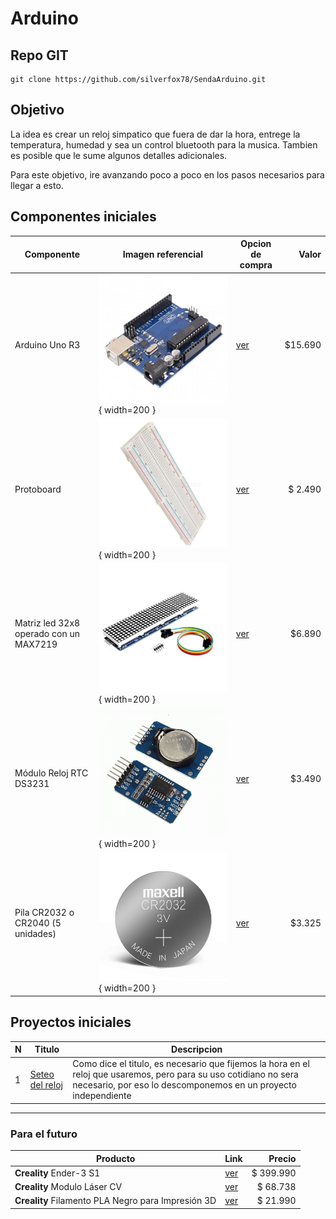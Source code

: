 # Arduino

## Repo GIT

```shell
git clone https://github.com/silverfox78/SendaArduino.git
```

## Objetivo

La idea es crear un reloj simpatico que fuera de dar la hora, entrege la temperatura, humedad y sea un control bluetooth para la musica.
Tambien es posible que le sume algunos detalles adicionales.

Para este objetivo, ire avanzando poco a poco en los pasos necesarios para llegar a esto.

## Componentes iniciales

| Componente                             | Imagen referencial                                                      | Opcion de compra                                                                                           |   Valor |
|----------------------------------------|-------------------------------------------------------------------------|------------------------------------------------------------------------------------------------------------|--------:|
| Arduino Uno R3                         | ![Arduino Uno R3](img/arduino-uno-r3.jpg "Arduino Uno R3"){ width=200 } | [ver](https://www.mechatronicstore.cl/arduino-uno-r3/)                                                     | $15.690 |
| Protoboard                             | ![Protoboard](img/Protoboard.jpg "Protoboard"){ width=200 }             | [ver](https://www.mechatronicstore.cl/breadboard-830-puntos-mb102/)                                        | $ 2.490 |
| Matriz led 32x8 operado con un MAX7219 | ![Matriz led 32x8](img/MAX7219.jpg "Matriz led 32x8"){ width=200 }      | [ver](https://www.mechatronicstore.cl/Fmatriz-led-8x8x4-256-leds-max7219/)                                 |  $6.890 |
| Módulo Reloj RTC DS3231                | ![Reloj DS3231](img/DS3231.png "Reloj RTC DS3231"){ width=200 }         | [ver](https://www.mechatronicstore.cl/modulo-reloj-rtc-ds3231/)                                            |  $3.490 |
| Pila CR2032 o CR2040 (5 unidades)      | ![Pila CR2032](img/CR2032.jpeg "Pila CR2032"){ width=200 }              | [ver](https://articulo.mercadolibre.cl/MLC-956407083-pack-tira-5-pilas-tipo-boton-duracell-dlcr-2032-_JM ) |  $3.325 |

## Proyectos iniciales

| N | Titulo                                      | Descripcion                                                                                                                                                                         |
|---|---------------------------------------------|-------------------------------------------------------------------------------------------------------------------------------------------------------------------------------------|
| 1 | [Seteo del reloj](p001_reloj_set/readme.md) | Como dice el titulo, es necesario que fijemos la hora en el reloj que usaremos, pero para su uso cotidiano no sera necesario, por eso lo descomponemos en un proyecto independiente |

-----

### Para el futuro

| Producto                                           | Link                                                                                                         |    Precio |
|----------------------------------------------------|--------------------------------------------------------------------------------------------------------------|----------:|
| **Creality** Ender-3 S1                            | [ver](https://www.pcfactory.cl/producto/45683-creality-ender-3-s1)                                           | $ 399.990 |
| **Creality** Modulo Láser CV                       | [ver](https://www.todotoner.cl/en/impresoras/impresoras-3d/repuestos-3d/modulo-laser-cv-ender-3-s1-creality) |  $ 68.738 |
| **Creality** Filamento PLA Negro para Impresión 3D | [ver](https://www.pcfactory.cl/producto/31156-creality-filamento-pla-negro-para-impresion-3d)                |  $ 21.990 |